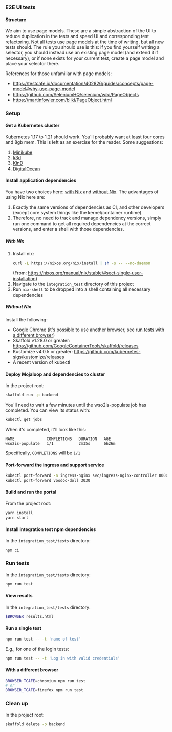 ### E2E UI tests

#### Structure

We aim to use page models. These are a simple abstraction of the UI to reduce duplication in the
tests and speed UI and corresponding test refactoring. Not all tests use page models at the time of
writing, but all new tests should. The rule you should use is this: if you find yourself writing a
selector, you should instead use an existing page model (and extend it if necessary), or if none
exists for your current test, create a page model and place your selector there.

References for those unfamiliar with page models:

- https://testcafe.io/documentation/402826/guides/concepts/page-model#why-use-page-model
- https://github.com/SeleniumHQ/selenium/wiki/PageObjects
- https://martinfowler.com/bliki/PageObject.html

### Setup

#### Get a Kubernetes cluster

Kubernetes 1.17 to 1.21 should work. You'll probably want at least four cores and 8gb mem. This is
left as an exercise for the reader. Some suggestions:

1. [Minikube](https://minikube.sigs.k8s.io/docs/)
2. [k3d](https://k3d.io/)
3. [KinD](https://kind.sigs.k8s.io/docs/)
4. [DigitalOcean](https://www.digitalocean.com/products/kubernetes/)

#### Install application dependencies

You have two choices here: [with Nix](#with-nix) and [without Nix](#without-nix). The advantages of
using Nix here are:

1. Exactly the same versions of dependencies as CI, and other developers (except core system things
   like the kernel/container runtime).
2. Therefore, no need to track and manage dependency versions, simply run one command to get all
   required dependencies at the correct versions, and enter a shell with those dependencies.

##### With Nix

1. Install nix:
   ```sh
   curl -L https://nixos.org/nix/install | sh -s -- --no-daemon
   ```
   (From: https://nixos.org/manual/nix/stable/#sect-single-user-installation)
2. Navigate to the `integration_test` directory of this project
3. Run `nix-shell` to be dropped into a shell containing all necessary dependencies

##### Without Nix

Install the following:

- Google Chrome (it's possible to use another browser, see [run tests with a different browser](#with-a-different-browser))
- Skaffold v1.28.0 or greater: https://github.com/GoogleContainerTools/skaffold/releases
- Kustomize v4.0.5 or greater: https://github.com/kubernetes-sigs/kustomize/releases
- A recent version of kubectl

#### Deploy Mojaloop and dependencies to cluster

In the project root:

```sh
skaffold run -p backend
```

You'll need to wait a few minutes until the wso2is-populate job has completed. You can view its status
with:

```sh
kubectl get jobs
```

When it's completed, it'll look like this:

```
NAME              COMPLETIONS   DURATION   AGE
wso2is-populate   1/1           2m35s      6h26m
```

Specifically, `COMPLETIONS` will be `1/1`

#### Port-forward the ingress and support service

```sh
kubectl port-forward -n ingress-nginx svc/ingress-nginx-controller 8000:80
kubectl port-forward voodoo-doll 3030
```

#### Build and run the portal

From the project root:

```sh
yarn install
yarn start
```

#### Install integration test npm dependencies

In the `integration_test/tests` directory:

```sh
npm ci
```

### Run tests

In the `integration_test/tests` directory:

```sh
npm run test
```

#### View results

In the `integration_test/tests` directory:

```sh
$BROWSER results.html
```

#### Run a single test

```sh
npm run test -- -t 'name of test'
```

E.g., for one of the login tests:

```sh
npm run test -- -t 'Log in with valid credentials'
```

#### With a different browser

```sh
BROWSER_TCAFE=chromium npm run test
# or
BROWSER_TCAFE=firefox npm run test
```

### Clean up

In the project root:

```sh
skaffold delete -p backend
```
